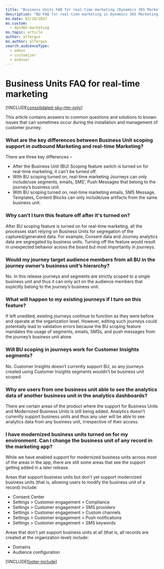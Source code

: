 ```yaml
---
title: "Business Units FAQ for real-time marketing (Dynamics 365 Marketing) | Microsoft Docs"
description: "BU FAQ for real-time marketing in Dynamics 365 Marketing."
ms.date: 03/10/2023
ms.custom: 
  - dyn365-marketing
ms.topic: article
author: alfergus
ms.author: alfergus
search.audienceType: 
  - admin
  - customizer
  - enduser
---
```


# Business Units FAQ for real-time marketing

[!INCLUDE[consolidated-sku-rtm-only](../includes/consolidated-sku-rtm-only.md)]

This article contains answers to common questions and solutions to known issues that can sometimes occur during the installation and management of customer journey.

### What are the key differences between Business Unit scoping support in outbound Marketing and real-time Marketing?
There are three key differences –
- After the Business Unit (BU) Scoping feature switch is turned on for real-time marketing, it can't be turned off.
- With BU scoping turned on, real-time marketing Journeys can only include/use segments, emails, SMS’, Push Messages that belong to the journey’s business unit. 
- With BU scoping turned on, real-time marketing emails, SMS Message, Templates, Content Blocks can only include/use artifacts from the same business unit.

### Why can’t I turn this feature off after it's turned on?
After BU scoping feature is turned on for real-time marketing, all the processes start relying on Business Units for segregation of the captured/generated data. For example, Consent data and Journey analytics data are segregated by business units. Turning off the feature would result in unexpected behavior across the board but most importantly in journeys.

### Would my journey target audience members from all BU in the journey owner’s business unit’s hierarchy?
No. In this release journeys and segments are strictly scoped to a single business unit and thus it can only act on the audience members that explicitly belong to the journey’s business unit. 

### What will happen to my existing journeys if I turn on this feature?
If left unedited, existing journeys continue to function as they were before and operate at the organization level. However, editing such journeys could potentially lead to validation errors because the BU scoping feature mandates the usage of segments, emails, SMSs, and push messages from the journey’s business unit alone. 

### Will BU scoping in journeys work for Customer Insights segments?
No. Customer Insights doesn’t currently support BU, so any journeys created using Customer Insights segments wouldn’t be business unit scoped.

### Why are users from one business unit able to see the analytics data of another business unit in the analytics dashboards?
There are certain areas of the product where the support for Business Units and Modernized Business Units is still being added. Analytics doesn’t currently support business units and thus any user will be able to see analytics data from any business unit, irrespective of their access. 

### I have modernized business units turned on for my environment. Can I change the business unit of any record in the marketing app?
While we have enabled support for modernized business units across most of the areas in the app, there are still some areas that see the support getting added in a later release. 

Areas that support business units but don't yet support modernized business units (that is, allowing users to modify the business unit of a record) include:
- Consent Center
- Settings > Customer engagement > Compliance
- Settings > Customer engagement > SMS providers
- Settings > Customer engagement > Custom channels
- Settings > Customer engagement > Push notifications
- Settings > Customer engagement > SMS keywords

Areas that don't yet support business units at all (that is, all records are created at the organization level) include:
- Domains 
- Audience configuration

[!INCLUDE[footer-include](../includes/footer-banner.md)]
